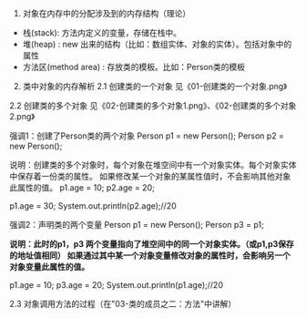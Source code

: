 1. 对象在内存中的分配涉及到的内存结构（理论）

- 栈(stack): 方法内定义的变量，存储在栈中。
- 堆(heap) : new 出来的结构（比如：数组实体、对象的实体）。包括对象中的属性
- 方法区(method area) : 存放类的模板。比如：Person类的模板


2. 类中对象的内存解析
   2.1 创建类的一个对象
   见《01-创建类的一个对象.png》

2.2 创建类的多个对象
见《02-创建类的多个对象1.png》、《02-创建类的多个对象2.png》

强调1：创建了Person类的两个对象
Person p1 = new Person();
Person p2 = new Person();

说明：创建类的多个对象时，每个对象在堆空间中有一个对象实体。每个对象实体中保存着一份类的属性。
如果修改某一个对象的某属性值时，不会影响其他对象此属性的值。
p1.age = 10;
p2.age = 20;

p1.age = 30;
System.out.println(p2.age);//20

强调2：声明类的两个变量
Person p1 = new Person();
Person p3 = p1;

**说明：此时的p1，p3 两个变量指向了堆空间中的同一个对象实体。（或p1,p3保存的地址值相同）
如果通过其中某一个对象变量修改对象的属性时，会影响另一个对象变量此属性的值。**

p1.age = 10;
p3.age = 20;
System.out.println(p1.age);//20

2.3 对象调用方法的过程（在"03-类的成员之二：方法"中讲解）




